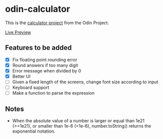 # odin-calculator

This is the [calculator project](https://www.theodinproject.com/paths/foundations/courses/foundations/lessons/calculator) from the Odin Project.

[Live Preview](https://qibinchen94.github.io/odin-calculator/)

## Features to be added

- [x] Fix floating point rounding error
- [x] Round answers if too many digit
- [x] Error message when divided by 0
- [x] Better UI
- [ ] Given a fixed length of the screens, change font size according to input
- [ ] Keyboard support
- [ ] Make a function to parse the expression

## Notes

- When the absolute value of a number is larger or equal than 1e21 (>=1e21), or smaller than 1e-6 (<1e-6), number.toString() returns the exponential notation.